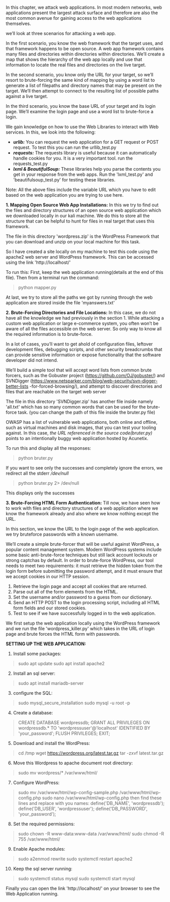 In this chapter, we attack web applications. In most modern networks, web applications present the largest attack
surface and therefore are also the most common
avenue for gaining access to the web applications
themselves.

we’ll look at three scenarios for attacking a web app. 

In
the first scenario, you know the web framework that the target uses, and that
framework happens to be open source. A web app framework contains many
files and directories within directories within directories. We’ll create a map
that shows the hierarchy of the web app locally and use that information to
locate the real files and directories on the live target.

In the second scenario, you know only the URL for your target, so we’ll
resort to brute-forcing the same kind of mapping by using a word list to
generate a list of filepaths and directory names that may be present on the
target. We’ll then attempt to connect to the resulting list of possible paths
against a live target.

In the third scenario, you know the base URL of your target and its login
page. We’ll examine the login page and use a word list to brute-force a login.

We gain knowledge on how to use the Web Libraries to interact with Web services. 
In this, we look into the following:
- **_urlib:_** You can request the web application for a GET request or POST request. To test this you can run the urllib_test.py
- **_requests:_** The requests library is useful because it can automatically handle cookies for you. It is a very important tool. run the requests_test.py
- **_lxml & BeautifulSoup:_** These libraries help you parse the contents you get in your response from the web apps. Run the 'lxml_test.py' and 'beautifulsoup_test.py' for testing these libraries.

Note: All the above files include the variable URL which you have to edit based on the web application you are trying to use here. 

**1. Mapping Open Source Web App Installations:** 
In this we try to find out the files and directory structures of an open source web application which we downloaded locally in our kali machine. We do this to store all the structure that can be helpful to hunt for files in real target that uses this framework. 

The file in this directory 'wordpress.zip' is the WordPress Framework that you can download and unzip on your local machine for this task. 

So I have created a site locally on my machine to test this code using the apache2 web server and WordPress framework. This can be accessed using the link 'http://localhost/' 

To run this:
First, keep the web application running(details at the end of this file). Then from a terminal run the command:
> python mapper.py

At last, we try to store all the paths we got by running through the web application are stored inside the file 'myanswers.txt'

**2. Brute-Forcing Directories and File Locations:**
In this case, we do not have all the knowledge we had previously in the section 1. While attacking a custom web application or large e-commerce system, you often won’t be aware of all the files accessible on the web server. So only way to know all the required information is to brute-force.

In a lot of cases, you’ll want to get ahold of configuration
files, leftover development files, debugging scripts, and other security breadcrumbs that can provide sensitive information or expose functionality that
the software developer did not intend.

We’ll build a simple tool that will accept word lists from common brute
forcers, such as the Gobuster project (https://github.com/OJ/gobuster/) and
SVNDigger (https://www.netsparker.com/blog/web-security/svn-digger-better-lists
-for-forced-browsing/), and attempt to discover directories and files that are
reachable on the target web server

The file in this directory 'SVNDigger.zip' has another file inside namely 'all.txt' which has so many common words that can be used for the brute-force task. (you can change the path of this file inside the bruter.py file)

OWASP has a list of vulnerable web applications, both online and offline,
such as virtual machines and disk images, that you can test your tooling
against. In this case, _the URL referenced in the source code(bruter.py)_ points to an
intentionally buggy web application hosted by Acunetix.

To run this and display all the responses:
> python bruter.py

If you want to see only the successes and completely ignore the errors, we redirect all the stderr _/dev/null_
> python bruter.py 2> /dev/null

This displays only the successes

**3. Brute-Forcing HTML Form Authentication:**
Till now, we have seen how to work with files and directory structures of a web application where we know the framework already and also where we know nothing except the URL.

In this section, we know the URL to the login page of the web application. we try bruteforce passwords with a known username. 

We’ll create a simple brute-forcer that will be useful against WordPress,
a popular content management system. Modern WordPress systems include
some basic anti-brute-force techniques but still lack account lockouts or
strong captchas by default.
In order to brute-force WordPress, our tool needs to meet two requirements: it must retrieve the hidden token from the login form before submitting the password attempt, and it must ensure that we accept cookies in our
HTTP session.

1. Retrieve the login page and accept all cookies that are returned.
2. Parse out all of the form elements from the HTML.
3. Set the username and/or password to a guess from our dictionary.
4. Send an HTTP POST to the login processing script, including all
HTML form fields and our stored cookies.
5. Test to see if we have successfully logged in to the web application.

We first setup the web application locally using the WordPress framework and we run the file 'wordpress_killer.py' which takes in the URL of login page and brute forces the HTML form with passwords.

**SETTING UP THE WEB APPLICATION:**
1. Install some packages:
> sudo apt update
> sudo apt install apache2
2. Install an sql server:
> sudo apt install mariadb-server
3. configure the SQL:
> sudo mysql_secure_installation
> sudo mysql -u root -p
4. Create a database:
> CREATE DATABASE wordpressdb;
> GRANT ALL PRIVILEGES ON wordpressdb.* TO 'wordpressuser'@'localhost' IDENTIFIED BY 'your_password';
> FLUSH PRIVILEGES;
> EXIT;
5. Download and install the WordPress:
> cd /tmp
> wget https://wordpress.org/latest.tar.gz
> tar -zxvf latest.tar.gz
6. Move this Wordpress to apache document root directory:
> sudo mv wordpress/* /var/www/html/
7. Configure WordPress:
> sudo mv /var/www/html/wp-config-sample.php /var/www/html/wp-config.php
> sudo nano /var/www/html/wp-config.php
then find these lines and replace with you names:
> define('DB_NAME', 'wordpressdb');
> define('DB_USER', 'wordpressuser');
> define('DB_PASSWORD', 'your_password');
8. Set the required permissions:
> sudo chown -R www-data:www-data /var/www/html/
> sudo chmod -R 755 /var/www/html/
9. Enable Apache modules:
> sudo a2enmod rewrite
> sudo systemctl restart apache2
10. Keep the sql server running:
> sudo systemctl status mysql
> sudo systemctl start mysql

Finally you can open the link 'http://localhost/' on your browser to see the Web Application running. 

